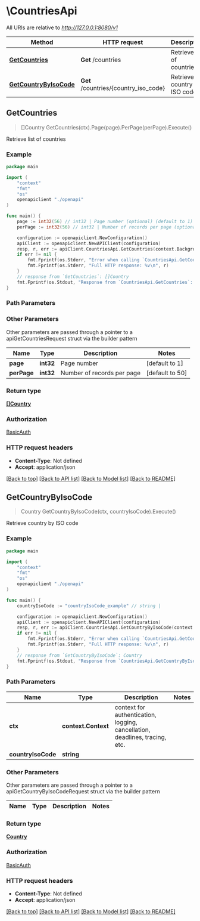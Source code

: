 # \CountriesApi

All URIs are relative to *http://127.0.0.1:8080/v1*

Method | HTTP request | Description
------------- | ------------- | -------------
[**GetCountries**](CountriesApi.md#GetCountries) | **Get** /countries | Retrieve list of countries
[**GetCountryByIsoCode**](CountriesApi.md#GetCountryByIsoCode) | **Get** /countries/{country_iso_code} | Retrieve country by ISO code



## GetCountries

> []Country GetCountries(ctx).Page(page).PerPage(perPage).Execute()

Retrieve list of countries

### Example

```go
package main

import (
    "context"
    "fmt"
    "os"
    openapiclient "./openapi"
)

func main() {
    page := int32(56) // int32 | Page number (optional) (default to 1)
    perPage := int32(56) // int32 | Number of records per page (optional) (default to 50)

    configuration := openapiclient.NewConfiguration()
    apiClient := openapiclient.NewAPIClient(configuration)
    resp, r, err := apiClient.CountriesApi.GetCountries(context.Background()).Page(page).PerPage(perPage).Execute()
    if err != nil {
        fmt.Fprintf(os.Stderr, "Error when calling `CountriesApi.GetCountries``: %v\n", err)
        fmt.Fprintf(os.Stderr, "Full HTTP response: %v\n", r)
    }
    // response from `GetCountries`: []Country
    fmt.Fprintf(os.Stdout, "Response from `CountriesApi.GetCountries`: %v\n", resp)
}
```

### Path Parameters



### Other Parameters

Other parameters are passed through a pointer to a apiGetCountriesRequest struct via the builder pattern


Name | Type | Description  | Notes
------------- | ------------- | ------------- | -------------
 **page** | **int32** | Page number | [default to 1]
 **perPage** | **int32** | Number of records per page | [default to 50]

### Return type

[**[]Country**](Country.md)

### Authorization

[BasicAuth](../README.md#BasicAuth)

### HTTP request headers

- **Content-Type**: Not defined
- **Accept**: application/json

[[Back to top]](#) [[Back to API list]](../README.md#documentation-for-api-endpoints)
[[Back to Model list]](../README.md#documentation-for-models)
[[Back to README]](../README.md)


## GetCountryByIsoCode

> Country GetCountryByIsoCode(ctx, countryIsoCode).Execute()

Retrieve country by ISO code

### Example

```go
package main

import (
    "context"
    "fmt"
    "os"
    openapiclient "./openapi"
)

func main() {
    countryIsoCode := "countryIsoCode_example" // string | 

    configuration := openapiclient.NewConfiguration()
    apiClient := openapiclient.NewAPIClient(configuration)
    resp, r, err := apiClient.CountriesApi.GetCountryByIsoCode(context.Background(), countryIsoCode).Execute()
    if err != nil {
        fmt.Fprintf(os.Stderr, "Error when calling `CountriesApi.GetCountryByIsoCode``: %v\n", err)
        fmt.Fprintf(os.Stderr, "Full HTTP response: %v\n", r)
    }
    // response from `GetCountryByIsoCode`: Country
    fmt.Fprintf(os.Stdout, "Response from `CountriesApi.GetCountryByIsoCode`: %v\n", resp)
}
```

### Path Parameters


Name | Type | Description  | Notes
------------- | ------------- | ------------- | -------------
**ctx** | **context.Context** | context for authentication, logging, cancellation, deadlines, tracing, etc.
**countryIsoCode** | **string** |  | 

### Other Parameters

Other parameters are passed through a pointer to a apiGetCountryByIsoCodeRequest struct via the builder pattern


Name | Type | Description  | Notes
------------- | ------------- | ------------- | -------------


### Return type

[**Country**](Country.md)

### Authorization

[BasicAuth](../README.md#BasicAuth)

### HTTP request headers

- **Content-Type**: Not defined
- **Accept**: application/json

[[Back to top]](#) [[Back to API list]](../README.md#documentation-for-api-endpoints)
[[Back to Model list]](../README.md#documentation-for-models)
[[Back to README]](../README.md)

